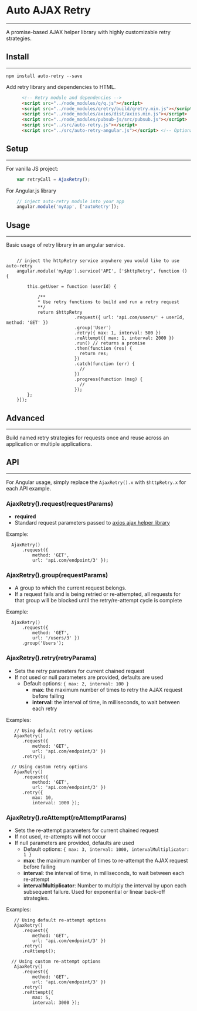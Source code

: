 # Auto AJAX Retry
-------

A promise-based AJAX helper library with highly customizable retry strategies.

## Install
-------

```
npm install auto-retry --save
```
Add retry library and dependencies to HTML.

```html
      <!-- Retry module and dependencies -->
      <script src="../node_modules/q/q.js"></script>
      <script src="../node_modules/qretry/build/qretry.min.js"></script>
      <script src="../node_modules/axios/dist/axios.min.js"></script>
      <script src="../node_modules/pubsub-js/src/pubsub.js"></script>
      <script src="../src/auto-retry.js"></script>
      <script src="../src/auto-retry-angular.js"></script> <!-- Optional: Angular wrapper for auto-retry -->
```

## Setup
-------

For vanilla JS project:
```javascript
    var retryCall = AjaxRetry();
```

For Angular.js library
```javascript
    // inject auto-retry module into your app
    angular.module('myApp', ['autoRetry']);
```

## Usage
-------

Basic usage of retry library in an angular service.
```
 
    // inject the httpRetry service anywhere you would like to use auto-retry
    angular.module('myApp').service('API', ['$httpRetry', function () {
        
        this.getUser = function (userId) {
            
            /**
            * Use retry functions to build and run a retry request
            **/
            return $httpRetry
                          .request({ url: 'api.com/users/' + userId, method: 'GET' })
                          .group('User')
                          .retry({ max: 1, interval: 500 })
                          .reAttempt({ max: 1, interval: 2000 })
                          .run() // returns a promise
                          .then(function (res) {
                            return res;
                          })
                          .catch(function (err) {
                            //
                          })
                          .progress(function (msg) {
                            // 
                          });
        };
    }]);
```

## Advanced
-------

Build named retry strategies for requests once and reuse across an application or multiple applications.

## API
-------

For Angular usage, simply replace the `` AjaxRetry().x `` with `` $httpRetry.x `` for each API example.

### AjaxRetry().request(requestParams)
* **required**
* Standard request parameters passed to [axios ajax helper library](https://github.com/mzabriskie/axios)

Example: 
  ```
    AjaxRetry()
        .request({
            method: 'GET', 
            url: 'api.com/endpoint/3' });
  ```
 
 ### AjaxRetry().group(requestParams)
* A group to which the current request belongs.
* If a request fails and is being retried or re-attempted, all requests for that group will be blocked until the retry/re-attempt cycle is complete

Example: 
  ```
    AjaxRetry()
        .request({ 
            method: 'GET', 
            url: '/users/3' })
        .group('Users');
  ```
 
 ### AjaxRetry().retry(retryParams)
 * Sets the retry parameters for current chained request
 * If not used or null parameters are provided, defaults are used
   * Default options: `` { max: 2, interval: 100 } ``
     * **max**: the maximum number of times to retry the AJAX request before failing
     * **interval**: the interval of time, in milliseconds, to wait between each retry
   
Examples:
  ```
     // Using default retry options
     AjaxRetry()
        .request({ 
            method: 'GET', 
            url: 'api.com/endpoint/3' })
        .retry();
    
    // Using custom retry options
     AjaxRetry()
        .request({ 
            method: 'GET', 
            url: 'api.com/endpoint/3' })
        .retry({ 
            max: 10, 
            interval: 1000 });
 ```
 
 ### AjaxRetry().reAttempt(reAttemptParams)
 * Sets the re-attempt parameters for current chained request
 * If not used, re-attempts will not occur
 * If null parameters are provided, defaults are used
   * Default options: `` { max: 3, interval: 1000, intervalMultiplicator: 1 } ``
   * **max**: the maximum number of times to re-attempt the AJAX request before failing
   * **interval**: the interval of time, in milliseconds, to wait between each re-attempt
   * **intervalMultiplicator**: Number to multiply the interval by upon each subsequent failure. Used for exponential or linear back-off strategies.
 
Examples:
  ```
     // Using default re-attempt options
     AjaxRetry()
        .request({ 
            method: 'GET', 
            url: 'api.com/endpoint/3' })
        .retry()
        .reAttempt();
    
    // Using custom re-attempt options
     AjaxRetry()
        .request({ 
            method: 'GET', 
            url: 'api.com/endpoint/3' })
        .retry()
        .reAttempt({
            max: 5,
            interval: 3000 });
 ```
